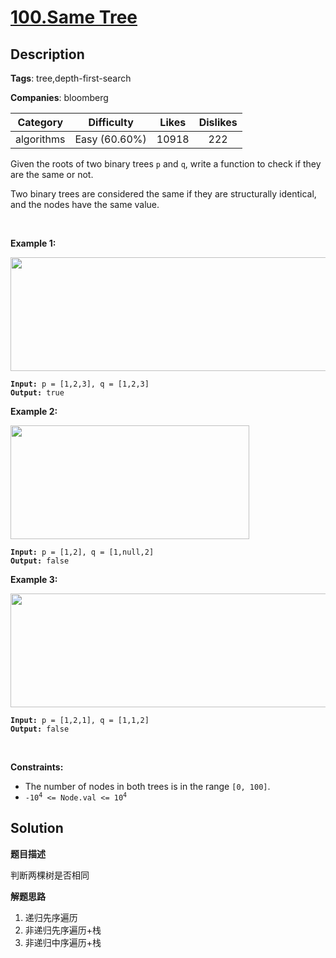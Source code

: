 # [100.Same Tree](https://leetcode.com/problems/same-tree/description/)

## Description

**Tags**: tree,depth-first-search

**Companies**: bloomberg

| Category | Difficulty | Likes | Dislikes |
| :------: | :--------: | :---: | :------: |
| algorithms | Easy (60.60%) | 10918 | 222 |

<p>Given the roots of two binary trees <code>p</code> and <code>q</code>, write a function to check if they are the same or not.</p>
<p>Two binary trees are considered the same if they are structurally identical, and the nodes have the same value.</p>
<p>&nbsp;</p>
<p><strong class="example">Example 1:</strong></p>
<img alt="" src="https://assets.leetcode.com/uploads/2020/12/20/ex1.jpg" style="width: 622px; height: 182px;" />
<pre><code><strong>Input:</strong> p = [1,2,3], q = [1,2,3]
<strong>Output:</strong> true</code></pre>
<p><strong class="example">Example 2:</strong></p>
<img alt="" src="https://assets.leetcode.com/uploads/2020/12/20/ex2.jpg" style="width: 382px; height: 182px;" />
<pre><code><strong>Input:</strong> p = [1,2], q = [1,null,2]
<strong>Output:</strong> false</code></pre>
<p><strong class="example">Example 3:</strong></p>
<img alt="" src="https://assets.leetcode.com/uploads/2020/12/20/ex3.jpg" style="width: 622px; height: 182px;" />
<pre><code><strong>Input:</strong> p = [1,2,1], q = [1,1,2]
<strong>Output:</strong> false</code></pre>
<p>&nbsp;</p>
<p><strong>Constraints:</strong></p>
<ul>
  <li>The number of nodes in both trees is in the range <code>[0, 100]</code>.</li>
  <li><code>-10<sup>4</sup> &lt;= Node.val &lt;= 10<sup>4</sup></code></li>
</ul>

## Solution

**题目描述**

判断两棵树是否相同

**解题思路**

1. 递归先序遍历
2. 非递归先序遍历+栈
3. 非递归中序遍历+栈

